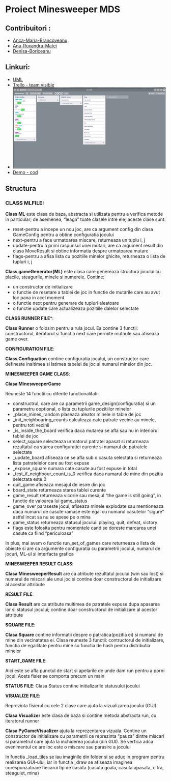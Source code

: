 # Proiect Minesweeper MDS

## Contribuitori : 
  + [Anca-Maria-Brancoveanu](https://github.com/bancamaria)
  + [Ana-Ruxandra-Matei](https://github.com/ruxandramatei)
  + [Denisa-Boriceanu](https://github.com/n0nia)

## Linkuri:
  + [UML](https://drive.google.com/file/d/1tz78jsfjRAXVEUx7ICe6omLNRm29Fsr5/view?usp=sharing)
  + [Trello - team visible](https://trello.com/b/DFLoWyPV/minesweeper)
  + ![Trello - image](./Trello.png)
  + [Demo - cod](./demo.mp4)
## Structura

### CLASS MLFILE:

**Class ML** este clasa de baza, abstracta si utilizata pentru a verifica metode in particular; de asemenea, “leaga” toate clasele intre ele; aceste clase sunt:
 
+ reset-pentru a incepe un nou joc, are ca argument config din clasa GameConfig pentru a obtine configuratia jocului
+ next–pentru a face urmatoarea miscare, returneaza un tuplu i, j 
+ update-pentru a primi raspunsul unei mutari, are ca argument result din clasa MoveResult si obtine informatia despre urmatoarea mutare
+ flags-pentru a afisa lista cu pozitiile minelor ghicite, returneaza o lista de tupluri i, j


**Class gameGenerator(ML)** este clasa care genereaza structura jocului cu placile, steagurile, minele si numerele. Contine:

+ un constructor de initializare
+ o functie de resetare a tablei de joc in functie de mutarile care au avut loc pana in acel moment
+ o functie next pentru generare de tupluri aleatoare
+ o functie update care actualizeaza pozitiile dalelor selectate

**CLASS RUNNER FILE***:


**Class Runner** o folosim pentru a rula jocul. Ea contine 3 functii: constructorul, iteratorul si functia next care permite mutarile sau afiseaza game over.

**CONFIGURATION FILE**:


**Class Configuation** contine configuratia jocului, un constructor care defineste inaltimea si latimea tabelei de joc si numarul minelor din joc.

**MINESWEEPER GAME CLASS**:


**Clasa MinesweeperGame** 

Reuneste 14 functii cu diferite functionalitati:

+ constructrul, care are ca parametrii game_design(configuratia) si un parametru ooptional, o lista cu tuplurile pozitiilor minelor
+ _place_mines_random plaseaza aleator minele in table de joc
+ _init_neighbouring_counts calculeaza cate patrate vecine au minele, pentru toti vecinii
+ _is_inside_the_board verifica daca mutarea se afla sau nu in interiorul tablei de joc
+ select_square selecteaza urmatorul patratel apasat si returneaza rezultatul ca starea configuratiei curente si numarul de patratele selectate
+ _update_board afiseaza ce se afla sub o casuta selectata si returneaza lista patratelelor care au fost expuse
+ _expose_square numara cate casute au fost expuse in total
+ _test_if_neighbour_count_is_0 verifica daca numarul de mine din pozitia selectata este 0
+ quit_game afiseaza mesajul de iesire din joc
+ board_state returneaza starea tablei curente
+ game_result returneaza vicorie sau mesajul “the game is still going”, in functie de valoarea lui game_status
+ game_over paraseste jocul, afiseaza minele explodate sau mentioneaza daca numarul de casute ramase este egal cu numarul casutelor “sigure” astfel incat sa nu se apese pe o mina
+ game_status returneaza statusul jocului: playing, quit, defeat, victory
+ flags este folosita pentru momentele cand se doreste marcarea unei casute ca fiind “periculoasa”

In plus, mai avem o functie run_set_of_games care returneaza o lista de obiecte si are ca argumente configuratia cu parametrii jocului, numarul de jocuri, ML-ul si interfacta grafica

**MINESWEEPER RESULT CLASS**:


**Clasa MinesweeperResult** are ca atribute rezultatul jocului (win sau lost) si numarul de miscari ale unui joc si contine doar constructorul de initializare al acestor attribute

**RESULT FILE**:


**Clasa Result** are ca atribute multimea de patratele expuse dupa apasarea lor si statusul jocului; contine doar constructorul de initializare al acestor attribute

**SQUARE FILE**:


**Clasa Square** contine informatii despre o patratica(pozitia ei) si numarul de mine din vecinatatea ei. Clasa reuneste 3 functii: contructorul de initializare, functia de egailitate pentru mine su functia de hash pentru distributia minelor

**START_GAME FILE**:


Aici este se afla punctul de start si apelarile de unde dam run pentru a porni jocul. Acets fisier se comporta precum un main

**STATUS FILE**:
Clasa Status contine initializarile statusului jocului

**VISUALIZE FILE**:


Reprezinta fisierul cu cele 2 clase care ajuta la vizualizarea jocului (GUI)

**Clasa Visualizer** este clasa de baza si contine metoda abstracta run, cu iteratorul runner

**Clasa PyGameVisualizer** ajuta la reprezentarea vizuala. Contine un constructor de initializare cu parametrii ce reprezinta “pauza” dintre miscari si parametrul care ajuta la inchiderea jocului (din GUI). Se verfica adca evenimentul ce are loc este o miscare sau parasire a jocului

In functia _load_tiles se iau imaginile din folder si se aduc in program pentru realizarea GUI-ului, iar in functia _draw se afiseaza imaginea corespunzatoare fiecarui tip de casuta (casuta goala, casuta apasata, cifra, steagulet, mina)